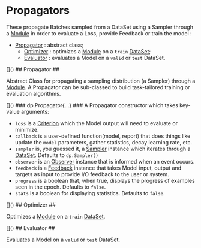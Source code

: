# Propagators #
These propagate Batches sampled from a DataSet using a Sampler through a 
[Module](https://github.com/torch/nn/blob/master/doc/module.md#nn.Module) 
in order to evaluate a Loss, provide Feedback or train the model :

  * [Propagator](#dp.Propagator) : abstract class;
    * [Optimizer](#dp.Optimizer) : optimizes a [Module](https://github.com/torch/nn/blob/master/doc/module.md#nn.Module) on a `train` [DataSet](data.md#dp.DataSet);
    * [Evaluator](#dp.Evaluator) : evaluates a Model on a `valid` or `test` DataSet.

<a name="dp.Propagator"/>
[]()
## Propagator ##

Abstract Class for propagating a sampling distribution (a Sampler) through a 
[Module](https://github.com/torch/nn/blob/master/doc/module.md#nn.Module). 
A Propagator can be sub-classed to build task-tailored training or evaluation algorithms.

<a name="dp.Propagator.__init"/>
[]()
### dp.Propagator{...} ###
A Propagator constructor which takes key-value arguments:
 
  * `loss` is a [Criterion](https://github.com/torch/nn/blob/master/doc/criterion.md#nn.Criterion) which the Model output will need to evaluate or minimize.
  * `callback` is a user-defined function(model, report) that does things like update the `model` parameters, gather statistics, decay learning rate, etc.
  * `sampler` is, you guessed it, a [Sampler](data.md#dp.Sampler) instance which iterates through a [DataSet](data.md#dp.DataSet). Defaults to `dp.Sampler()`
  * `observer` is an [Observer](observer.md#dp.Observer) instance that is informed when an event occurs.
  * `feedback` is a [Feedback](feedback.md#dp.Feedback) instance that takes Model input, output and targets as input to provide I/O feedback to the user or system.
  * `progress` is a boolean that, when true, displays the progress of examples seen in the epoch. Defaults to `false`.
  * `stats` is a boolean for displaying statistics. Defaults to `false`.

<a name="dp.Optimizer"/>
[]()
## Optimizer ##

Optimizes a [Module](https://github.com/torch/nn/blob/master/doc/module.md#nn.Module) on a `train` [DataSet](data.md#dp.DataSet).

<a name="dp.Evaluator"/>
[]()
## Evaluator ##

Evaluates a Model on a `valid` or `test` DataSet.
